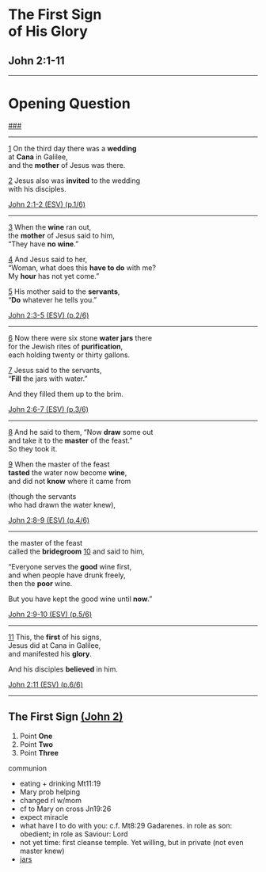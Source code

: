 <!-- .slide: <%= bg("unsplash-Jztmx9yqjBw-stars.jpg") %> data-state="title" -->
# The First Sign <br/> of His Glory
## John 2:1-11

---
<!-- .slide: data-background="white" -->
# Opening **Question**

[###](#/outline "secret")

---
[1](# "ref")
On the third day there was a **wedding** <br/>
at **Cana** in Galilee,<br/>
and the **mother** of Jesus was there.

[2](# "ref")
Jesus also was **invited** to the wedding <br/>
with his disciples.

[John 2:1-2 (ESV) (p.1/6)](# "ref")

---
[3](# "ref")
When the **wine** ran out,<br/>
the **mother** of Jesus said to him, <br/>
“They have **no wine**.”

[4](# "ref")
And Jesus said to her, <br/>
“Woman, what does this **have to do** with me?<br/>
My **hour** has not yet come.”

[5](# "ref")
His mother said to the **servants**,<br/>
“**Do** whatever he tells you.”

[John 2:3-5 (ESV) (p.2/6)](# "ref")

---
[6](# "ref")
Now there were six stone **water jars** there<br/>
for the Jewish rites of **purification**,<br/>
each holding twenty or thirty gallons.

[7](# "ref")
Jesus said to the servants, <br/>
“**Fill** the jars with water.”

And they filled them up to the brim.

[John 2:6-7 (ESV) (p.3/6)](# "ref")

---
[8](# "ref")
And he said to them, “Now **draw** some out <br/>
and take it to the **master** of the feast.” <br/>
So they took it.

[9](# "ref")
When the master of the feast <br/>
**tasted** the water now become **wine**, <br/>
and did not **know** where it came from

(though the servants <br/>
who had drawn the water knew),

[John 2:8-9 (ESV) (p.4/6)](# "ref")

---
the master of the feast <br/>
called the **bridegroom**
[10](# "ref")
and said to him,

“Everyone serves the **good** wine first,<br/>
and when people have drunk freely, <br/>
then the **poor** wine.

But you have kept the good wine until **now**.”

[John 2:9-10 (ESV) (p.5/6)](# "ref")

---
[11](# "ref")
This, the **first** of his signs, <br/>
Jesus did at Cana in Galilee, <br/>
and manifested his **glory**.

And his disciples **believed** in him.

[John 2:11 (ESV) (p.6/6)](# "ref")

---
<!-- .slide: <%= bg("unsplash-Jztmx9yqjBw-stars.jpg") %> id="outline" -->
## The First Sign [(John 2)](# "ref")
1. Point **One**
2. Point **Two**
3. Point **Three**

>>>
communion
+ eating + drinking Mt11:19
+ Mary prob helping
+ changed rl w/mom
+ cf to Mary on cross Jn19:26
+ expect miracle
+ what have I to do with you: c.f. Mt8:29 Gadarenes. in role as son: obedient; in role as Saviour: Lord
+ not yet time: first cleanse temple. Yet willing, but in private (not even master knew)
+ [jars](https://www.biblicalarchaeology.org/daily/ancient-cultures/daily-life-and-practice/jewish-purification-stone-vessel-workshop-galilee/)
